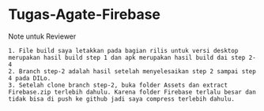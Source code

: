 # Tugas-Agate-Firebase

Note untuk Reviewer

    1. File build saya letakkan pada bagian rilis untuk versi desktop merupakan hasil build step 1 dan apk merupakan hasil build dai step 2-4
    2. Branch step-2 adalah hasil setelah menyelesaikan step 2 sampai step 4 pada DILo.
    3. Setelah clone branch step-2, buka folder Assets dan extract Firebase.zip terlebih dahulu. Karena folder Firebase terlalu besar dan tidak bisa di push ke github jadi saya compress terlebih dahulu.
